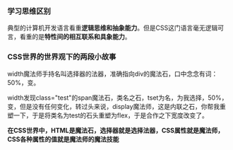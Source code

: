 ### 学习思维区别
典型的计算机开发语言看重**逻辑思维和抽象能力**。但是CSS这门语言毫无逻辑可言，看重的是**特性间的相互联系和具象能力**。

### CSS世界的世界观下的两段小故事

width魔法师手持名叫选择器的法器，准确指向div的魔法石，口中念念有词：50%，变。

width发现class="test"的span魔法石，类名之石，tset为名，为我选择，50%，变，但是没有任何变化，转过头来说，display魔法师，这是内联之石，你帮我重塑一下，于是将类名为test的石头重塑为flex，于是合作之下宽度改变了。

**在CSS世界中，HTML是魔法石，选择器就是选择法器，CSS属性就是魔法师，CSS各种属性的值就是魔法师的魔法技能**